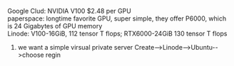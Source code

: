 Google Clud: NVIDIA V100 $2.48 per GPU  
paperspace: longtime favorite GPU, super simple, they offer P6000, which is 24 Gigabytes of GPU memory  
Linode: V100-16GiB, 112 tensor T flops; RTX6000-24GiB 130 tensor T flops  
1. we want a simple virsual private server
Create-->Linode-->Ubuntu-->choose regin
